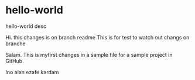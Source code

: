 # hello-world
hello-world desc

Hi. this changes is on branch readme
This is for test to watch out changs on branche

Salam. This is myfirst changes in a sample file for a sample project in 
GitHub.

Ino alan ezafe kardam

